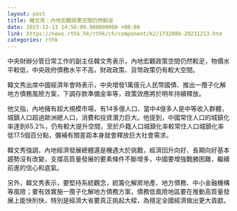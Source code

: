 ```yaml
---
layout: post
title: 韓文秀：內地宏觀政策空間仍然較足
date: 2023-12-13 14:56:09.000000000 +08:00
link: https://news.rthk.hk/rthk/ch/component/k2/1732080-20231213.htm
categories: rthk
---
```


中央財辦分管日常工作的副主任韓文秀表示，內地宏觀政策空間仍然較足，物價水平較低，中央政府債務水平不高，財政政策、貨幣政策仍有較大空間。

韓文秀出席中國經濟年會時表示，中央增發1萬億元人民幣國債、推出一攬子化解地方債務風險方案，下調存款準備金率等，政策效應將於明年持續釋放。

他又指，內地擁有超大規模市場，有14多億人口、當中4億多人是中等收入群體，城鎮人口超過歐洲總人口，消費和投資潛力巨大。他提到，中國常住人口的城鎮化率達到65.2%，仍有較大提升空間，至於戶籍人口城鎮化率較常住人口城鎮化率低17.5個百分點，彌補有關差距本身就會釋放巨大社會需求。

韓文秀強調，內地經濟發展總體還是機遇大於挑戰，經濟回升向好、長期向好基本趨勢沒有改變，支撐高質量發展的要素條件不斷增多，中國要增強戰勝困難，繼續前進的信心和底氣。

另外，韓文秀表示，要堅持系統觀念，統籌化解房地產、地方債務、中小金融機構等風險；要有效實施一攬子化解地方債務方案，債務低風險地區要在推動高質量發展上能快則快，特別是經濟大省要真正挑起大樑，為穩定全國經濟做出更大貢獻。
